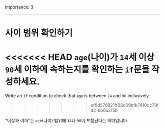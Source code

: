 importance: 3

---

# 사이 범위 확인하기

<<<<<<< HEAD
`age`(나이)가 `14`세 이상 `90`세 이하에 속하는지를 확인하는 `if`문을 작성하세요.
=======
Write an `if` condition to check that `age` is between `14` and `90` inclusively.
>>>>>>> ef8d576821ff28c69bfb7410dc79fd216b0a315b

"이상과 이하"는 `age`(나이) 범위에 `14`나 `90`이 포함된다는 의미입니다.
